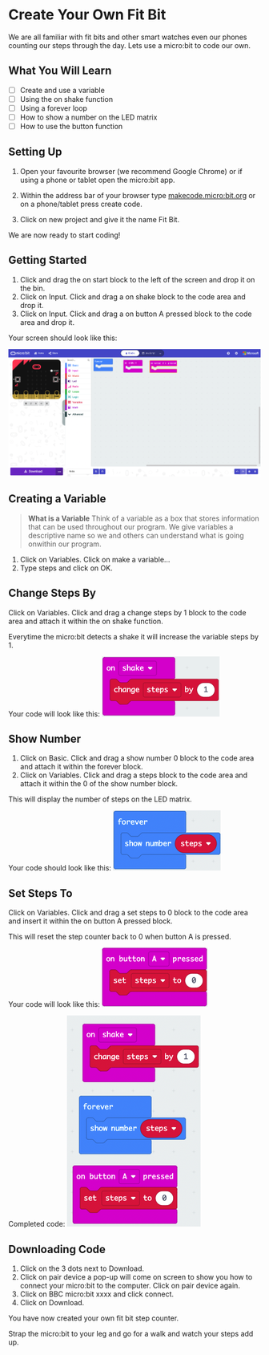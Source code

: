 # Create Your Own Fit Bit

We are all familiar with fit bits and other smart watches even our phones counting our steps through the day. Lets use a micro:bit to code our own.

## What You Will Learn

- [ ] Create and use a variable
- [ ] Using the on shake function
- [ ] Using a forever loop
- [ ] How to show a number on the LED matrix
- [ ] How to use the button function

## Setting Up

1. Open your favourite browser (we recommend Google Chrome) or if using a phone or tablet open the micro:bit app.
2. Within the address bar of your browser type [makecode.micro:bit.org](https://makecode.microbit.org/#) or on a phone/tablet press create code.

3. Click on new project and give it the name Fit Bit.

We are now ready to start coding!

## Getting Started

1. Click and drag the on start block to the left of the screen and drop it on the bin.
2. Click on Input. Click and drag a on shake block to the code area and drop it.
3. Click on Input. Click and drag a on button A pressed block to the code area and drop it.

Your screen should look like this:

![Screen at set up](images/FitBit_MC_01.png)

## Creating a Variable

> **What is a Variable**
> Think of a variable as a box that stores information that can be used throughout our program.
> We give variables a descriptive name so we and others can understand what is going onwithin our program.

1. Click on Variables. Click on make a variable...
2. Type steps and click on OK.

## Change Steps By

Click on Variables. Click and drag a change steps by 1 block to the code area and attach it within the on shake function.

Everytime the micro:bit detects a shake it will increase the variable steps by 1.

Your code will look like this:
![increasing steps by 1](images/FITBIT_MC_02.png)

## Show Number

1. Click on Basic. Click and drag a show number 0 block to the code area and attach it within the forever block.
2. Click on Variables. Click and drag a steps block to the code area and attach it within the 0 of the show number block.

This will display the number of steps on the LED matrix.

Your code should look like this:
![Displaying Steps](images/FitBit_MC_03.png)

## Set Steps To

Click on Variables. Click and drag a set steps to 0 block to the code area and insert it within the on button A pressed block.

This will reset the step counter back to 0 when button A is pressed.

Your code will look like this:
![Setting counter to 0](images/FitBit_MC_04.png)

Completed code:
![Completed Code](images/FitBit_MC_05.png)

## Downloading Code

1. Click on the 3 dots next to Download.
2. Click on pair device a pop-up will come on screen to show you how to connect your micro:bit to the computer. Click on pair device again.
3. Click on BBC micro:bit xxxx and click connect.
4. Click on Download.

You have now created your own fit bit step counter.

Strap the micro:bit to your leg and go for a walk and watch your steps add up.
